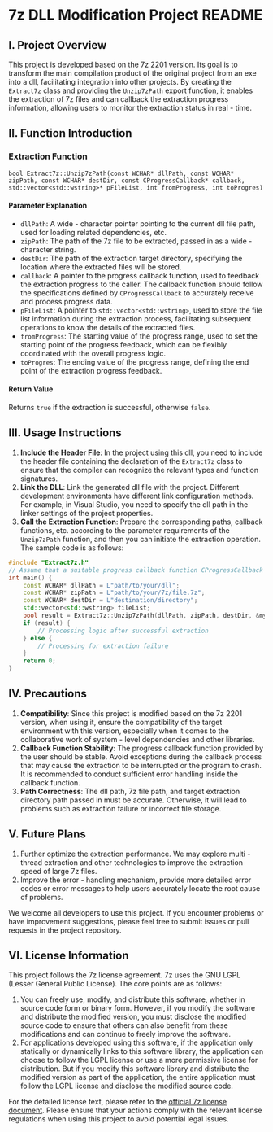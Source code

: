 # 7z DLL Modification Project README
## I. Project Overview
This project is developed based on the 7z 2201 version. Its goal is to transform the main compilation product of the original project from an exe into a dll, facilitating integration into other projects. By creating the `Extract7z` class and providing the `Unzip7zPath` export function, it enables the extraction of 7z files and can callback the extraction progress information, allowing users to monitor the extraction status in real - time.

## II. Function Introduction
### Extraction Function
`bool Extract7z::Unzip7zPath(const WCHAR* dllPath, const WCHAR* zipPath, const WCHAR* destDir, const CProgressCallback* callback, std::vector<std::wstring>* pFileList, int fromProgress, int toProgres)`
#### Parameter Explanation
- `dllPath`: A wide - character pointer pointing to the current dll file path, used for loading related dependencies, etc.
- `zipPath`: The path of the 7z file to be extracted, passed in as a wide - character string.
- `destDir`: The path of the extraction target directory, specifying the location where the extracted files will be stored.
- `callback`: A pointer to the progress callback function, used to feedback the extraction progress to the caller. The callback function should follow the specifications defined by `CProgressCallback` to accurately receive and process progress data.
- `pFileList`: A pointer to `std::vector<std::wstring>`, used to store the file list information during the extraction process, facilitating subsequent operations to know the details of the extracted files.
- `fromProgress`: The starting value of the progress range, used to set the starting point of the progress feedback, which can be flexibly coordinated with the overall progress logic.
- `toProgres`: The ending value of the progress range, defining the end point of the extraction progress feedback.
#### Return Value
Returns `true` if the extraction is successful, otherwise `false`.

## III. Usage Instructions
1. **Include the Header File**: In the project using this dll, you need to include the header file containing the declaration of the `Extract7z` class to ensure that the compiler can recognize the relevant types and function signatures.
2. **Link the DLL**: Link the generated dll file with the project. Different development environments have different link configuration methods. For example, in Visual Studio, you need to specify the dll path in the linker settings of the project properties.
3. **Call the Extraction Function**: Prepare the corresponding paths, callback functions, etc. according to the parameter requirements of the `Unzip7zPath` function, and then you can initiate the extraction operation. The sample code is as follows:
```cpp
#include "Extract7z.h"
// Assume that a suitable progress callback function CProgressCallback myCallback has been implemented;
int main() {
    const WCHAR* dllPath = L"path/to/your/dll";
    const WCHAR* zipPath = L"path/to/your/7z/file.7z";
    const WCHAR* destDir = L"destination/directory";
    std::vector<std::wstring> fileList;
    bool result = Extract7z::Unzip7zPath(dllPath, zipPath, destDir, &myCallback, &fileList, 10, 98);
    if (result) {
        // Processing logic after successful extraction
    } else {
        // Processing for extraction failure
    }
    return 0;
}
```

## IV. Precautions
1. **Compatibility**: Since this project is modified based on the 7z 2201 version, when using it, ensure the compatibility of the target environment with this version, especially when it comes to the collaborative work of system - level dependencies and other libraries.
2. **Callback Function Stability**: The progress callback function provided by the user should be stable. Avoid exceptions during the callback process that may cause the extraction to be interrupted or the program to crash. It is recommended to conduct sufficient error handling inside the callback function.
3. **Path Correctness**: The dll path, 7z file path, and target extraction directory path passed in must be accurate. Otherwise, it will lead to problems such as extraction failure or incorrect file storage.

## V. Future Plans
1. Further optimize the extraction performance. We may explore multi - thread extraction and other technologies to improve the extraction speed of large 7z files.
2. Improve the error - handling mechanism, provide more detailed error codes or error messages to help users accurately locate the root cause of problems.

We welcome all developers to use this project. If you encounter problems or have improvement suggestions, please feel free to submit issues or pull requests in the project repository.

## VI. License Information
This project follows the 7z license agreement. 7z uses the GNU LGPL (Lesser General Public License). The core points are as follows:
1. You can freely use, modify, and distribute this software, whether in source code form or binary form. However, if you modify the software and distribute the modified version, you must disclose the modified source code to ensure that others can also benefit from these modifications and can continue to freely improve the software.
2. For applications developed using this software, if the application only statically or dynamically links to this software library, the application can choose to follow the LGPL license or use a more permissive license for distribution. But if you modify this software library and distribute the modified version as part of the application, the entire application must follow the LGPL license and disclose the modified source code.

For the detailed license text, please refer to the [official 7z license document](https://www.7-zip.org/license.txt). Please ensure that your actions comply with the relevant license regulations when using this project to avoid potential legal issues. 